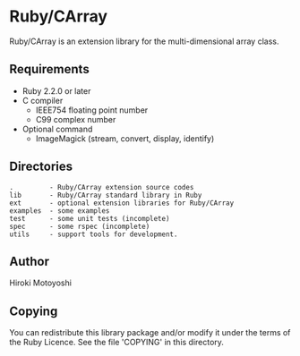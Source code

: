 Ruby/CArray
===========

Ruby/CArray is an extension library for the multi-dimensional array class.

Requirements
------------

* Ruby 2.2.0 or later
* C compiler 
  + IEEE754 floating point number
  + C99 complex number
* Optional command
  + ImageMagick (stream, convert, display, identify)

Directories
-----------

    .         - Ruby/CArray extension source codes
    lib       - Ruby/CArray standard library in Ruby
    ext       - optional extension libraries for Ruby/CArray
    examples  - some examples
    test      - some unit tests (incomplete)
    spec      - some rspec (incomplete)
    utils     - support tools for development.

Author
------

Hiroki Motoyoshi 

Copying
-------

You can redistribute this library package and/or modify it under the terms of
the Ruby Licence. See the file 'COPYING' in this directory.
